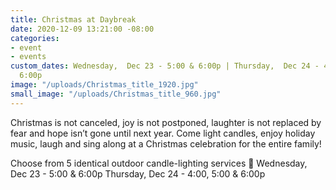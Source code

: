 ```yaml
---
title: Christmas at Daybreak
date: 2020-12-09 13:21:00 -08:00
categories:
- event
- events
custom_dates: Wednesday,  Dec 23 - 5:00 & 6:00p | Thursday,  Dec 24 - 4:00, 5:00 &
  6:00p
image: "/uploads/Christmas_title_1920.jpg"
small_image: "/uploads/Christmas_title_960.jpg"
---
```


Christmas is not canceled, joy is not postponed, laughter is not replaced by fear and hope isn’t gone until next year. Come light candles, enjoy holiday music, laugh and sing along at a Christmas celebration for the entire family!

Choose from 5 identical outdoor candle-lighting services 
Wednesday,  Dec 23 - 5:00 & 6:00p
Thursday,  Dec 24 - 4:00, 5:00 & 6:00p